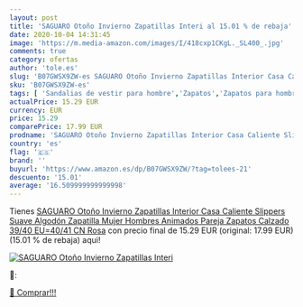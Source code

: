 ```yaml
---
layout: post
title: 'SAGUARO Otoño Invierno Zapatillas Interi al 15.01 % de rebaja'
date: 2020-10-04 14:31:45
image: 'https://m.media-amazon.com/images/I/418cxp1CKgL._SL400_.jpg'
comments: true
category: ofertas
author: 'tole.es'
slug: 'B07GWSX9ZW-es SAGUARO Otoño Invierno Zapatillas Interior Casa Caliente...'
sku: 'B07GWSX9ZW-es'
tags: [ 'Sandalias de vestir para hombre','Zapatos','Zapatos para hombre','Zapatos y complementos','zapatilla','zapatos', ]
actualPrice: 15.29 EUR
currency: EUR
price: 15.29
comparePrice: 17.99 EUR
prodname: 'SAGUARO Otoño Invierno Zapatillas Interior Casa Caliente Slippers Suave Algodón Zapatilla Mujer Hombres Animados Pareja Zapatos Calzado  39/40 EU=40/41 CN Rosa'
country: 'es'
flag: '🇪🇸'
brand: ''
buyurl: 'https://www.amazon.es/dp/B07GWSX9ZW/?tag=tolees-21'
descuento: '15.01'
average: '16.509999999999998'
---
```


Tienes [SAGUARO Otoño Invierno Zapatillas Interior Casa Caliente Slippers Suave Algodón Zapatilla Mujer Hombres Animados Pareja Zapatos Calzado  39/40 EU=40/41 CN Rosa](https://www.amazon.es/dp/B07GWSX9ZW/?tag=tolees-21) con precio final de  15.29 EUR (original: 17.99 EUR) (15.01 %  de rebaja) aqui!

[![SAGUARO Otoño Invierno Zapatillas Interi](https://m.media-amazon.com/images/I/418cxp1CKgL._SL400_.jpg)](https://www.amazon.es/dp/B07GWSX9ZW/?tag=tolees-21)

🔎:


[🛒 Comprar!!!](https://www.amazon.es/dp/B07GWSX9ZW/?tag=tolees-21)
